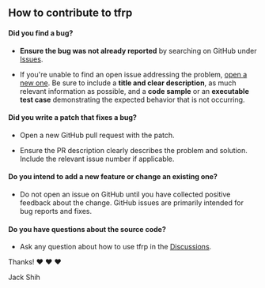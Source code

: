 ## How to contribute to tfrp

#### **Did you find a bug?**

* **Ensure the bug was not already reported** by searching on GitHub under [Issues](https://github.com/nkypy/tfrp/issues).

* If you're unable to find an open issue addressing the problem, [open a new one](https://github.com/nkypy/tfrp/issues/new). Be sure to include a **title and clear description**, as much relevant information as possible, and a **code sample** or an **executable test case** demonstrating the expected behavior that is not occurring.

#### **Did you write a patch that fixes a bug?**

* Open a new GitHub pull request with the patch.

* Ensure the PR description clearly describes the problem and solution. Include the relevant issue number if applicable.

#### **Do you intend to add a new feature or change an existing one?**

* Do not open an issue on GitHub until you have collected positive feedback about the change. GitHub issues are primarily intended for bug reports and fixes.

#### **Do you have questions about the source code?**

* Ask any question about how to use tfrp in the [Discussions](https://github.com/nkypy/tfrp/discussions).

Thanks! :heart: :heart: :heart:

Jack Shih
